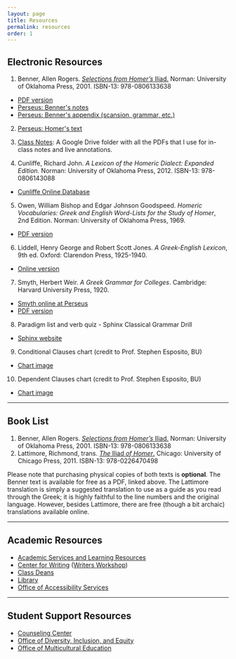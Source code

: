 ```yaml
---
layout: page
title: Resources
permalink: resources
order: 1
---
```


## Electronic Resources

1. Benner, Allen Rogers. [*Selections from Homer’s* Iliad.](https://www.amazon.com/Selections-Homers-Iliad-Rogers-Benner/dp/0806133635/ref=sr_1_1?dchild=1&keywords=benner+iliad&qid=1609297804&s=books&sr=1-1) Norman: University of Oklahoma Press, 2001. ISBN-13: 978-0806133638
  * [PDF version](https://ia800703.us.archive.org/22/items/selectionsfromh01brengoog/selectionsfromh01brengoog.pdf)
  * [Perseus: Benner's notes](http://www.perseus.tufts.edu/hopper/text?doc=Perseus:text:1999.04.0083)
  * [Perseus: Benner's appendix (scansion, grammar, etc.)](http://www.perseus.tufts.edu/hopper/disppref?url=/hopper/text?doc=Perseus%3Atext%3A1999.04.0083&default.scheme=appendix%3Apart%3Asection*&default.type=appendix)

2. [Perseus: Homer's text](https://www.perseus.tufts.edu/hopper/text?doc=Perseus:text:1999.01.0133)

3. [Class Notes](https://drive.google.com/drive/folders/19QB_hzypBGCjyAGgw2YbfuLWsqN6bCWi?usp=sharing): A Google Drive folder with all the PDFs that I use for in-class notes and live annotations.

4. Cunliffe, Richard John. *A Lexicon of the Homeric Dialect: Expanded Edition.* Norman: University of Oklahoma Press, 2012. ISBN-13: 978-0806143088
  * [Cunliffe Online Database](http://stephanus.tlg.uci.edu/cunliffe/#eid=1&context=lsj)

5. Owen, William Bishop and Edgar Johnson Goodspeed. *Homeric Vocabularies: Greek and English Word-Lists for the Study of Homer*, 2nd Edition. Norman: University of Oklahoma Press, 1969.
  * [PDF version](https://ia802700.us.archive.org/33/items/homericvocabula00goodgoog/homericvocabula00goodgoog.pdf)

6. Liddell, Henry George and Robert Scott Jones. *A Greek-English Lexicon*, 9th ed. Oxford: Clarendon Press, 1925-1940.
  * [Online version](http://stephanus.tlg.uci.edu/lsj/#eid=1&context=lsj)

7. Smyth, Herbert Weir. *A Greek Grammar for Colleges*. Cambridge: Harvard University Press, 1920.
  * [Smyth online at Perseus](http://www.perseus.tufts.edu/hopper/text?doc=Perseus%3atext%3a1999.04.0007)
  * [PDF version](https://pure.mpg.de/rest/items/item_402120/component/file_402119/content)

8. Paradigm list and verb quiz - Sphinx Classical Grammar Drill
  * [Sphinx website](http://sphinx.metameat.net/sphinx.php?paradigms)

9. Conditional Clauses chart (credit to Prof. Stephen Esposito, BU)
  * [Chart image](https://dlibatique.github.io/images/conditions-chart.tif)

10. Dependent Clauses chart (credit to Prof. Stephen Esposito, BU)
  * [Chart image](https://dlibatique.github.io/images/dependent-clause-chart.tif)

***

## Book List

1. Benner, Allen Rogers. [*Selections from Homer’s* Iliad.](https://www.amazon.com/Selections-Homers-Iliad-Rogers-Benner/dp/0806133635/ref=sr_1_1?dchild=1&keywords=benner+iliad&qid=1609297804&s=books&sr=1-1) Norman: University of Oklahoma Press, 2001. ISBN-13: 978-0806133638
2. Lattimore, Richmond, trans. [*The* Iliad *of Homer*.](https://www.amazon.com/Iliad-Homer-Richmond-Lattimore/dp/0226470490) Chicago: University of Chicago Press, 2011. ISBN-13: 978-0226470498

Please note that purchasing physical copies of both texts is **optional**. The Benner text is available for free as a PDF, linked above. The Lattimore translation is simply a suggested translation to use as a guide as you read through the Greek; it is highly faithful to the line numbers and the original language. However, besides Lattimore, there are free (though a bit archaic) translations available online.

***

## Academic Resources

* [Academic Services and Learning Resources](https://www.holycross.edu/support-and-resources/academic-services-and-learning-resources)
* [Center for Writing](https://www.holycross.edu/academics/support-and-resources/center-for-writing) ([Writers Workshop](https://www.holycross.edu/academics/support-and-resources/center-for-writing/writers-workshop))
* [Class Deans](https://www.holycross.edu/mentored-learning/class-deans)
* [Library](https://www.holycross.edu/support-and-resources/holy-cross-libraries)
* [Office of Accessibility Services](https://www.holycross.edu/health-wellness-and-access/office-accessibility-services)

***

## Student Support Resources

* [Counseling Center](https://www.holycross.edu/health-wellness-and-access/counseling-center)
* [Office of Diversity, Inclusion, and Equity](https://www.holycross.edu/campus-life/diversity-and-inclusion)
* [Office of Multicultural Education](https://www.holycross.edu/diversity-and-inclusion/office-multicultural-education)

